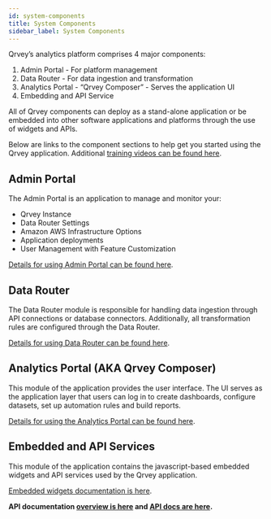```yaml
---
id: system-components
title: System Components
sidebar_label: System Components
---
```

<div style={{textAlign: "justify"}}>

Qrvey’s analytics platform comprises 4 major components:

1.  Admin Portal - For platform management 
2.  Data Router - For data ingestion and transformation
3.  Analytics Portal - “Qrvey Composer” - Serves the application UI
4.  Embedding and API Service 

All of Qrvey components can deploy as a stand-alone application or be embedded into other software applications and platforms through the use of widgets and APIs. 

Below are links to the component sections to help get you started using the Qrvey application. Additional <a href="/docs/video-training/building-qrvey-sample/connections/">training videos can be found here</a>.

## Admin Portal

The Admin Portal is an application to manage and monitor your:

-   Qrvey Instance 
-   Data Router Settings 
-   Amazon AWS Infrastructure Options 
-   Application deployments
-   User Management with Feature Customization

<a href="/docs/admin/admin-intro/">Details for using Admin Portal can be found here</a>.

## Data Router

The Data Router module is responsible for handling data ingestion through API connections or database connectors. Additionally, all transformation rules are configured through the Data Router.

<a href="/docs/data-router/introduction/data-router-intro/">Details for using Data Router can be found here</a>.

## Analytics Portal (AKA Qrvey Composer)

This module of the application provides the user interface. The UI serves as the application layer that users can log in to create dashboards, configure datasets, set up automation rules and build reports. 

<a href="/docs/ui-docs/basics/logging-in/">Details for using the Analytics Portal can be found here</a>.

## Embedded and API Services

This module of the application contains the javascript-based embedded widgets and API services used by the Qrvey application.

<a href="/docs/embedding/embedding-intro/">Embedded widgets documentation is here</a>.

**API documentation <a href="/docs/embedding/api/api-intro/">overview is here</a> and <a href="https://documenter.getpostman.com/view/1152381/TVCb4AGN#intro">API docs are here</a>.**
</div>